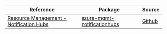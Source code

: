 | Reference | Package | Source |
|---|---|---|
|[Resource Management - Notification Hubs](mgmt-notificationhubs-readme.md)|[azure-mgmt-notificationhubs](https://pypi.org/project/azure-mgmt-notificationhubs)|[Github](https://github.com/Azure/azure-sdk-for-python/blob/main/sdk/notificationhubs/azure-mgmt-notificationhubs)|
